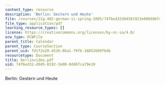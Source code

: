 ```yaml
---
content_type: resource
description: 'Berlin: Gestern und Heute'
file: /courses/21g-402-german-ii-spring-2005/74f6ed32d94581923e000dd6fca79e10_berlinvideo.pdf
file_type: application/pdf
learning_resource_types: []
license: https://creativecommons.org/licenses/by-nc-sa/4.0/
ocw_type: OCWFile
parent_title: Calendar
parent_type: CourseSection
parent_uid: fd1f2e20-d526-8ba1-79fb-10852609fb4b
resourcetype: Document
title: berlinvideo.pdf
uid: 74f6ed32-d945-8192-3e00-0dd6fca79e10
---
```

Berlin: Gestern und Heute